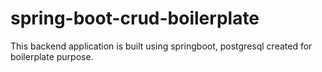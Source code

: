 # spring-boot-crud-boilerplate
This backend application is built using springboot, postgresql created for boilerplate purpose.
